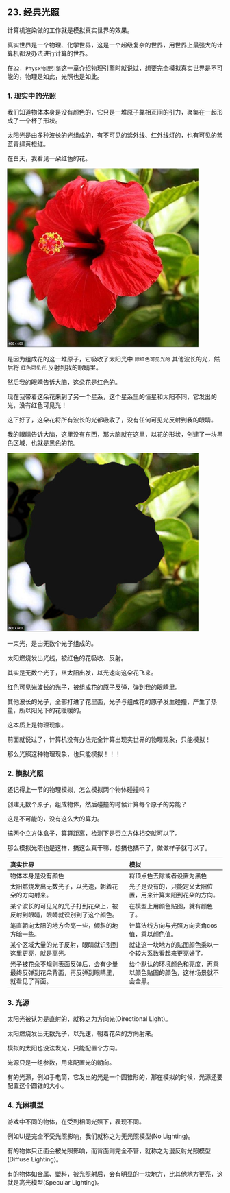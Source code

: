 ﻿## 23. 经典光照

计算机渲染做的工作就是模拟真实世界的效果。

真实世界是一个物理、化学世界，这是一个超级复杂的世界，用世界上最强大的计算机都没办法进行计算的世界。

在`22. Physx物理引擎`这一章介绍物理引擎时就说过，想要完全模拟真实世界是不可能的，物理是如此，光照也是如此。

### 1. 现实中的光照

我们知道物体本身是没有颜色的，它只是一堆原子靠相互间的引力，聚集在一起形成了一个杯子形状。

太阳光是由多种波长的光组成的，有不可见的紫外线、红外线灯的，也有可见的紫蓝青绿黄橙红。

在白天，我看见一朵红色的花。

![](../../imgs/classic_lighting/classic_lighting/red_flower.jpg)

是因为组成花的这一堆原子，它吸收了太阳光中 `除红色可见光的` 其他波长的光，然后将 `红色可见光` 反射到我的眼睛里。

然后我的眼睛告诉大脑，这朵花是红色的。

现在我带着这朵花来到了另一个星系，这个星系里的恒星和太阳不同，它发出的光，没有红色可见光！

这下好了，这朵花将所有波长的光都吸收了，没有任何可见光反射到我的眼睛。

我的眼睛告诉大脑，这里没有东西，那大脑就在这里，以花的形状，创建了一块黑色区域，也就是黑色的花。

![](../../imgs/classic_lighting/classic_lighting/black_flower.jpg)

一束光，是由无数个光子组成的。

太阳燃烧发出光线，被红色的花吸收、反射。

其实是无数个光子，从太阳出发，以光速向这朵花飞来。

红色可见光波长的光子，被组成花的原子反弹，弹到我的眼睛里。

其他波长的光子，全部打进了花里面，光子与组成花的原子发生碰撞，产生了热量，所以阳光下的花暖暖的。

这本质上是物理现象。

前面就说过了，计算机没有办法完全计算出现实世界的物理现象，只能模拟！

那么光照这种物理现象，也只能模拟！！！

### 2. 模拟光照

还记得上一节的物理模拟，怎么模拟两个物体碰撞吗？

创建无数个原子，组成物体，然后碰撞的时候计算每个原子的势能？

这是不可能的，没有这么大的算力。

搞两个立方体盒子，算算距离，检测下是否立方体相交就可以了。

那么模拟光照也是这样，搞这么真干嘛，想搞也搞不了，做做样子就可以了。

| 真实世界  |  模拟 |
|:--|:--|
|物体本身是没有颜色  |  将顶点色去除或者设置为黑色 |
|太阳燃烧发出无数光子，以光速，朝着花朵的方向射来。|光子是没有的，只能定义太阳位置，用来计算太阳到花朵的方向。|
|某个波长的可见光的光子打到花朵上，被反射到眼睛，眼睛就识别到了这个颜色。|在模型上用颜色贴图，就有颜色了。|
|笔直朝向太阳的地方会亮一些，倾斜的地方暗一些。|计算法线方向与光照方向夹角cos值，乘以颜色值。|
|某个区域大量的光子反射，眼睛就识别到这里更亮，就是高光。|就让这一块地方的贴图颜色乘以一个较大系数看起来更亮好了。|
|光子被花朵不规则表面反弹后，会有少量最终反弹到花朵背面，再反弹到眼睛里，就看见了背面。|给个默认的环境颜色和亮度，再乘以颜色贴图的颜色，这样场景就不会全黑。|


### 3. 光源

太阳光被认为是直射的，就称之为方向光(Directional Light)。

太阳燃烧发出无数光子，以光速，朝着花朵的方向射来。

模拟的太阳也没法发光，只能配置个方向。

光源只是一组参数，用来配置光的朝向。

有的光源，例如手电筒，它发出的光是一个圆锥形的，那在模拟的时候，光源还要配置这个圆锥的大小。


### 4. 光照模型

游戏中不同的物体，在受到相同光照下，表现不同。

例如UI是完全不受光照影响，我们就称之为无光照模型(No Lighting)。

有的物体只正面会被光照影响，而背面则完全不管，就称之为漫反射光照模型(Diffuse Lighting)。

有的物体如金属、塑料，被光照射后，会有明显的一块地方，比其他地方更亮，这就是高光模型(Specular Lighting)。